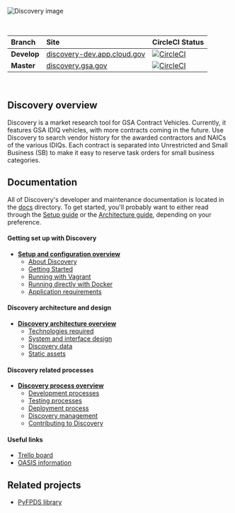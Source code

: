 ![Discovery image](https://discovery-dev.app.cloud.gov/static/discovery_site/images/discovery.png)

<br/>

| Branch       | Site        | CircleCI Status   |
| :---------   | :---------  | :-----------------|
| **Develop** | [discovery-dev.app.cloud.gov](https://discovery-dev.app.cloud.gov)  | [![CircleCI](https://circleci.com/gh/PSHCDevOps/discovery/tree/develop.svg?style=svg)](https://circleci.com/gh/PSHCDevOps/discovery/tree/develop) |
| **Master**  | [discovery.gsa.gov](https://discovery-dev.app.cloud.gov) | [![CircleCI](https://circleci.com/gh/PSHCDevOps/discovery/tree/master.svg?style=svg)](https://circleci.com/gh/PSHCDevOps/discovery/tree/master) |

<br/>

## Discovery overview

Discovery is a market research tool for GSA Contract Vehicles. Currently, it features GSA IDIQ vehicles, with more contracts coming in the future. Use Discovery to search vendor history for the awarded contractors and NAICs of the various IDIQs. Each contract is separated into Unrestricted and Small Business (SB) to make it easy to reserve task orders for small business categories.

## Documentation

All of Discovery's developer and maintenance documentation is located in the [docs](docs/overview.md) directory.  To get started, you'll probably want to either read through the [Setup guide](docs/setup/readme.md) or the [Architecture guide](docs/architecture/readme.md), depending on your preference.

#### Getting set up with Discovery

* **[Setup and configuration overview](docs/setup/readme.md)**
  * [About Discovery](docs/setup/about.md)
  * [Getting Started](docs/setup/getting_started.md)
  * [Running with Vagrant](docs/setup/vagrant.md)
  * [Running directly with Docker](docs/setup/docker.md)
  * [Application requirements](docs/setup/requirements.md)

#### Discovery architecture and design

* **[Discovery architecture overview](docs/architecture/readme.md)**
  * [Technologies required](docs/architecture/technologies.md)
  * [System and interface design](docs/architecture/design.md)
  * [Discovery data](docs/architecture/data.md)
  * [Static assets](docs/architecture/assets.md)

#### Discovery related processes

* **[Discovery process overview](docs/process/readme.md)**
  * [Development processes](docs/process/development.md)
  * [Testing processes](docs/process/testing.md)
  * [Deployment process](docs/process/deployment.md)
  * [Discovery management](docs/process/management.md)
  * [Contributing to Discovery](docs/process/contributing.md)

#### Useful links

* [Trello board](https://trello.com/b/AEoWtET7/discovery-20)
* [OASIS information](https://www.gsa.gov/acquisition/products-services/professional-services/one-acquisition-solution-for-integrated-services-oasis)

## Related projects

* [PyFPDS library](https://github.com/18f/pyfpds)
